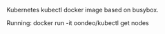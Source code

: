 Kubernetes kubectl docker image based on busybox.

Running: 
  docker run -it oondeo/kubectl get nodes



